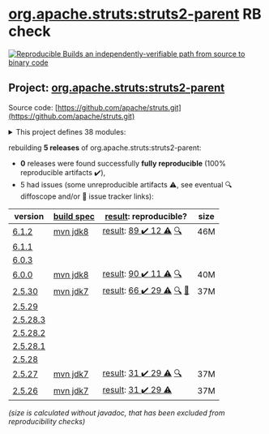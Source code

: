 [org.apache.struts:struts2-parent](https://central.sonatype.com/artifact/org.apache.struts/struts2-parent/6.1.2/versions) RB check
=======

[![Reproducible Builds](https://reproducible-builds.org/images/logos/rb.svg) an independently-verifiable path from source to binary code](https://reproducible-builds.org/)

## Project: [org.apache.struts:struts2-parent](https://central.sonatype.com/artifact/org.apache.struts/struts2-parent/6.1.2/versions)

Source code: [https://github.com/apache/struts.git](https://github.com/apache/struts.git)

<details><summary>This project defines 38 modules:</summary>

* [org.apache.struts:struts2-apps](https://central.sonatype.com/artifact/org.apache.struts/struts2-apps/6.1.2)
* [org.apache.struts:struts2-assembly](https://central.sonatype.com/artifact/org.apache.struts/struts2-assembly/6.1.2)
* [org.apache.struts:struts2-async-plugin](https://central.sonatype.com/artifact/org.apache.struts/struts2-async-plugin/6.1.2)
* [org.apache.struts:struts2-bean-validation-plugin](https://central.sonatype.com/artifact/org.apache.struts/struts2-bean-validation-plugin/6.1.2)
* [org.apache.struts:struts2-bom](https://central.sonatype.com/artifact/org.apache.struts/struts2-bom/6.1.2)
* [org.apache.struts:struts2-cdi-plugin](https://central.sonatype.com/artifact/org.apache.struts/struts2-cdi-plugin/6.1.2)
* [org.apache.struts:struts2-config-browser-plugin](https://central.sonatype.com/artifact/org.apache.struts/struts2-config-browser-plugin/6.1.2)
* [org.apache.struts:struts2-convention-plugin](https://central.sonatype.com/artifact/org.apache.struts/struts2-convention-plugin/6.1.2)
* [org.apache.struts:struts2-core](https://central.sonatype.com/artifact/org.apache.struts/struts2-core/6.1.2)
* [org.apache.struts:struts2-dwr-plugin](https://central.sonatype.com/artifact/org.apache.struts/struts2-dwr-plugin/6.1.2)
* [org.apache.struts:struts2-embeddedjsp-plugin](https://central.sonatype.com/artifact/org.apache.struts/struts2-embeddedjsp-plugin/6.1.2)
* [org.apache.struts:struts2-gxp-plugin](https://central.sonatype.com/artifact/org.apache.struts/struts2-gxp-plugin/6.1.2)
* [org.apache.struts:struts2-jasperreports-plugin](https://central.sonatype.com/artifact/org.apache.struts/struts2-jasperreports-plugin/6.1.2)
* [org.apache.struts:struts2-javatemplates-plugin](https://central.sonatype.com/artifact/org.apache.struts/struts2-javatemplates-plugin/6.1.2)
* [org.apache.struts:struts2-jfreechart-plugin](https://central.sonatype.com/artifact/org.apache.struts/struts2-jfreechart-plugin/6.1.2)
* [org.apache.struts:struts2-json-plugin](https://central.sonatype.com/artifact/org.apache.struts/struts2-json-plugin/6.1.2)
* [org.apache.struts:struts2-junit-plugin](https://central.sonatype.com/artifact/org.apache.struts/struts2-junit-plugin/6.1.2)
* [org.apache.struts:struts2-osgi-admin-bundle](https://central.sonatype.com/artifact/org.apache.struts/struts2-osgi-admin-bundle/6.1.2)
* [org.apache.struts:struts2-osgi-bundles](https://central.sonatype.com/artifact/org.apache.struts/struts2-osgi-bundles/6.1.2)
* [org.apache.struts:struts2-osgi-demo-bundle](https://central.sonatype.com/artifact/org.apache.struts/struts2-osgi-demo-bundle/6.1.2)
* [org.apache.struts:struts2-osgi-plugin](https://central.sonatype.com/artifact/org.apache.struts/struts2-osgi-plugin/6.1.2)
* [org.apache.struts:struts2-oval-plugin](https://central.sonatype.com/artifact/org.apache.struts/struts2-oval-plugin/6.1.2)
* [org.apache.struts:struts2-parent](https://central.sonatype.com/artifact/org.apache.struts/struts2-parent/6.1.2)
* [org.apache.struts:struts2-pell-multipart-plugin](https://central.sonatype.com/artifact/org.apache.struts/struts2-pell-multipart-plugin/6.1.2)
* [org.apache.struts:struts2-plexus-plugin](https://central.sonatype.com/artifact/org.apache.struts/struts2-plexus-plugin/6.1.2)
* [org.apache.struts:struts2-plugins](https://central.sonatype.com/artifact/org.apache.struts/struts2-plugins/6.1.2)
* [org.apache.struts:struts2-portlet-mocks-plugin](https://central.sonatype.com/artifact/org.apache.struts/struts2-portlet-mocks-plugin/6.1.2)
* [org.apache.struts:struts2-portlet-plugin](https://central.sonatype.com/artifact/org.apache.struts/struts2-portlet-plugin/6.1.2)
* [org.apache.struts:struts2-portlet-tiles-plugin](https://central.sonatype.com/artifact/org.apache.struts/struts2-portlet-tiles-plugin/6.1.2)
* [org.apache.struts:struts2-rest-plugin](https://central.sonatype.com/artifact/org.apache.struts/struts2-rest-plugin/6.1.2)
* [org.apache.struts:struts2-rest-showcase](https://central.sonatype.com/artifact/org.apache.struts/struts2-rest-showcase/6.1.2)
* [org.apache.struts:struts2-showcase](https://central.sonatype.com/artifact/org.apache.struts/struts2-showcase/6.1.2)
* [org.apache.struts:struts2-sitegraph-plugin](https://central.sonatype.com/artifact/org.apache.struts/struts2-sitegraph-plugin/6.1.2)
* [org.apache.struts:struts2-sitemesh-plugin](https://central.sonatype.com/artifact/org.apache.struts/struts2-sitemesh-plugin/6.1.2)
* [org.apache.struts:struts2-spring-plugin](https://central.sonatype.com/artifact/org.apache.struts/struts2-spring-plugin/6.1.2)
* [org.apache.struts:struts2-testng-plugin](https://central.sonatype.com/artifact/org.apache.struts/struts2-testng-plugin/6.1.2)
* [org.apache.struts:struts2-tiles-plugin](https://central.sonatype.com/artifact/org.apache.struts/struts2-tiles-plugin/6.1.2)
* [org.apache.struts:struts2-velocity-plugin](https://central.sonatype.com/artifact/org.apache.struts/struts2-velocity-plugin/6.1.2)
</details>

rebuilding **5 releases** of org.apache.struts:struts2-parent:
- **0** releases were found successfully **fully reproducible** (100% reproducible artifacts :heavy_check_mark:),
- 5 had issues (some unreproducible artifacts :warning:, see eventual :mag: diffoscope and/or :memo: issue tracker links):

| version | [build spec](/BUILDSPEC.md) | [result](https://reproducible-builds.org/docs/jvm/): reproducible? | size |
| -- | --------- | ------ | -- |
| [6.1.2](https://central.sonatype.com/artifact/org.apache.struts/struts2-parent/6.1.2/pom) | [mvn jdk8](struts2-6.1.2.buildspec) | [result](struts2-parent-6.1.2.buildinfo): [89 :heavy_check_mark:  12 :warning:](struts2-parent-6.1.2.buildcompare) [:mag:](struts2-parent-6.1.2.diffoscope) | 46M |
| [6.1.1](https://central.sonatype.com/artifact/org.apache.struts/struts2-parent/6.1.1/pom) | | | |
| [6.0.3](https://central.sonatype.com/artifact/org.apache.struts/struts2-parent/6.0.3/pom) | | | |
| [6.0.0](https://central.sonatype.com/artifact/org.apache.struts/struts2-parent/6.0.0/pom) | [mvn jdk8](struts2-6.0.0.buildspec) | [result](struts2-parent-6.0.0.buildinfo): [90 :heavy_check_mark:  11 :warning:](struts2-parent-6.0.0.buildcompare) [:mag:](struts2-parent-6.0.0.diffoscope) | 40M |
| [2.5.30](https://central.sonatype.com/artifact/org.apache.struts/struts2-parent/2.5.30/pom) | [mvn jdk7](struts2-2.5.30.buildspec) | [result](struts2-parent-2.5.30.buildinfo): [66 :heavy_check_mark:  29 :warning:](struts2-parent-2.5.30.buildcompare) [:mag:](struts2-parent-2.5.30.diffoscope) [:memo:](https://github.com/apache/struts/pull/555) | 37M |
| [2.5.29](https://central.sonatype.com/artifact/org.apache.struts/struts2-parent/2.5.29/pom) | | | |
| [2.5.28.3](https://central.sonatype.com/artifact/org.apache.struts/struts2-parent/2.5.28.3/pom) | | | |
| [2.5.28.2](https://central.sonatype.com/artifact/org.apache.struts/struts2-parent/2.5.28.2/pom) | | | |
| [2.5.28.1](https://central.sonatype.com/artifact/org.apache.struts/struts2-parent/2.5.28.1/pom) | | | |
| [2.5.28](https://central.sonatype.com/artifact/org.apache.struts/struts2-parent/2.5.28/pom) | | | |
| [2.5.27](https://central.sonatype.com/artifact/org.apache.struts/struts2-parent/2.5.27/pom) | [mvn jdk7](struts2-2.5.27.buildspec) | [result](struts2-assembly-2.5.27.buildinfo): [31 :heavy_check_mark:  29 :warning:](struts2-assembly-2.5.27.buildcompare) [:mag:](struts2-assembly-2.5.27.diffoscope) | 37M |
| [2.5.26](https://central.sonatype.com/artifact/org.apache.struts/struts2-parent/2.5.26/pom) | [mvn jdk7](struts2-2.5.26.buildspec) | [result](struts2-assembly-2.5.26.buildinfo): [31 :heavy_check_mark:  29 :warning:](struts2-assembly-2.5.26.buildcompare) | 37M |

<i>(size is calculated without javadoc, that has been excluded from reproducibility checks)</i>
